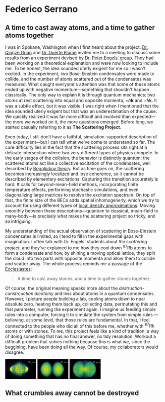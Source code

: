 # Federico Serrano
## A time to cast away atoms, and a time to gather atoms together
I was in Spokane, Washington when I first heard about the project. [Dr. Qingze Guan](https://physics.wsu.edu/people/faculty/qingze-guan/) and [Dr. Doerte Blume](https://www.ou.edu/cqrt/people/doerte-blume) invited me to a meeting to discuss some results from an experiment devised by [Dr. Peter Engels’ group](https://labs.wsu.edu/engels/). They had been working on a theoretical explanation and were now looking to include me. To be honest, the idea sounded uterly exigent for me so I wasn't excited. In the experiment, two Bose-Einstein condensates were made to collide, and the number of atoms scattered out of the condensates was measured. What caught everyone's attention was that some of these atoms ended up with negative momentum—something that shouldn't happen classically. The only way to explain it is through quantum mechanics: two atoms at rest scattering into equal and opposite momenta, $+\hbar \mathbf{k}$ and $-\hbar \mathbf{k}$. It was a subtle effect, but it was visible. I was right when I mentioned that the idea sounded uterly exigent but that was an underestimation of the cause. We quickly realized it was far more difficult and involved than expected—the more we worked on it, the more questions emerged. Before long, we started casually referring to it as **The Scattering Project**.

Even today, I still don’t have a faithful, simulation-supported description of the experiment—but I can tell what we’ve come to understand so far. The core difficulty lies in the fact that the scattering process sits right at a delicate intersection where two very different types of physics compete. In the early stages of the collision, the behavior is distinctly quantum: the scattered atoms act like a collective excitation of the condensates, well described by [Bogoliubov theory](https://link.springer.com/article/10.1007/BF02745585). But as time goes on, the scattering becomes increasingly localized and lose coherence, so it cannot be described by elementary excitations. Capturing this transition accurately is hard. It calls for beyond-mean-field methods, incorporating finite temperature effects, performing stochastic simulations, and even diagonalizing large matrices to resolve the excitation spectrum. On top of that, the finite size of the BECs adds spatial inhomogeneity, which we try to account for using different types of [local density approximations](https://en.wikipedia.org/wiki/Local-density_approximation). Moving smoothly between these descriptions—quantum to classical, mean-field to many-body—is precisely what makes the scattering project so tricky, and so intriguing.

My understanding of the actual observation of scattering in Bose-Einstein condensates is limited, so I tend to fill in the experimental gaps with imagination. I often talk with Dr. Engels' students about *the scattering project*, and they’ve explained to me how they cool down $^{87}\text{Rb}$ atoms to form a condensate and how, by shining a moving optical lattice, they split the cloud into two parts with opposite momenta and allow them to collide and scatter away. The whole process reminds me a passage of the [Ecclesiastes](https://en.wikipedia.org/wiki/Ecclesiastes):

> A time to cast away stones, and a time to gather stones together;

Of course, the original meaning speaks more about the *destruction-constrcuction dicotomy* and less about atoms in a quantum condensates. However, I picture people building a lab, cooling atoms down to near absolute zero, heating them back up, collecting data, permutating this and that parameter, running the experiment again. I imagine us feeding simple rules into a computer, forcing it to simulate the system from simple rules —believing, at some level, that those rules are fundamental. In that, I feel connected to the people who did all of this before me, whether with $^{87}\text{Rb}$ atoms or with stones. To me, this project feels like a kind of tradition: a way of doing something that has no final answer, no tidy resolution. Workout a difficult problem that solves nothing because this is what we, since the beggining, have been doing all the way. Of course, my collaborators would disagree.

<p float="center">
  <img src="/exp_optical_lattice.png" width="100" />
  <img src="/gp_optical_lattice.png" width="100" /> 
  <img src="/twa_optical_lattice.png" width="100" />
</p>

## What crumbles away cannot be destroyed
